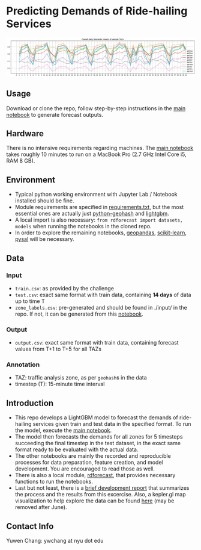 # Predicting Demands of Ride-hailing Services

![](./cover.png)

## Usage

Download or clone the repo, follow step-by-step instructions in the [main notebook](./main.ipynb) to generate forecast outputs.

## Hardware

There is no intensive requirements regarding machines. The [main notebook](./main.ipynb) takes roughly 10 minutes to run on a MacBook Pro (2.7 GHz Intel Core i5, RAM 8 GB).

## Environment

- Typical python working environment with Jupyter Lab / Notebook installed should be fine.
- Module requirements are specified in [requirements.txt](./requirements.txt), but the most essential ones are actually just [python-geohash](https://github.com/hkwi/python-geohash) and [lightgbm](https://github.com/microsoft/LightGBM).
- A local import is also necessary: `from rdforecast import datasets, models` when running the notebooks in the cloned repo.
- In order to explore the remaining notebooks, [geopandas](https://github.com/geopandas/geopandas), [scikit-learn](https://github.com/scikit-learn/scikit-learn), [pysal](https://github.com/pysal) will be necessary.

## Data

### Input

- `train.csv`: as provided by the challenge
- `test.csv`: exact same format with train data, containing **14 days** of data up to time T
- `zone_labels.csv`: pre-generated and should be found in ./input/ in the repo. If not, it can be generated from this [notebook](./explore_function_segmentation.ipynb).

### Output

- `output.csv`: exact same format with train data, containing forecast values from T+1 to T+5 for all TAZs

### Annotation

- TAZ: traffic analysis zone, as per `geohash6` in the data
- timestep (T): 15-minute time interval

## Introduction

- This repo develops a LightGBM model to forecast the demands of ride-hailing services given train and test data in the specified format. To run the model, execute the [main notebook](./main.ipynb).
- The model then forecasts the demands for all zones for 5 timesteps succeeding the final timestep in the test dataset, in the exact same format ready to be evaluated with the actual data.
- The other notebooks are mainly the recorded and reproducible processes for data preparation, feature creation, and model development. You are encouraged to read those as well.
- There is also a local module, [rdforecast](./rdforecast/), that provides necessary functions to run the notebooks.
- Last but not least, there is a [brief development report](./REPORT.md) that summarizes the process and the results from this excercise. Also, a kepler.gl map visualization to help explore the data can be found [here](https://kepler.gl/demo/map?mapUrl=https://dl.dropboxusercontent.com/s/3cjozvaq81656ht/keplergl_xa1jcta.json) (may be removed after June).

## Contact Info

Yuwen Chang: ywchang at nyu dot edu